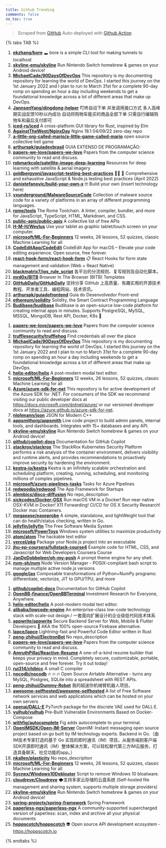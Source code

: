 ```yaml
---
title: Github Trending
comments: false
no_toc: true
---
```


> Scraped from [GitHub](https://github.com/trending)
Auto-deployed with [Github Action](https://docs.github.com/en/actions)

{% tabs TAB %}
<!-- tab Daily -->
1. [**ekzhang/bore**](https://github.com/ekzhang/bore)
🕳 bore is a simple CLI tool for making tunnels to localhost
2. [**skyline-emu/skyline**](https://github.com/skyline-emu/skyline)
Run Nintendo Switch homebrew & games on your Android device!
3. [**MichaelCade/90DaysOfDevOps**](https://github.com/MichaelCade/90DaysOfDevOps)
This repository is my documenting repository for learning the world of DevOps. I started this journey on the 1st January 2022 and I plan to run to March 31st for a complete 90-day romp on spending an hour a day including weekends to get a foundational knowledge across a lot of different areas that make up DevOps.
4. [**JannsenYang/dingdong-helper**](https://github.com/JannsenYang/dingdong-helper)
叮咚自动下单 并发调用接口方式 多人高峰期实战反馈10秒以内成功 自动将购物车能买的商品全部下单 只需自行编辑购物车和最后支付即可
5. [**iced-rs/iced**](https://github.com/iced-rs/iced)
A cross-platform GUI library for Rust, inspired by Elm
6. [**AgainstTheWest/NginxDay**](https://github.com/AgainstTheWest/NginxDay)
Nginx 18.1 04/09/22 zero-day repo
7. [**a-little-org-called-mario/a-little-game-called-mario**](https://github.com/a-little-org-called-mario/a-little-game-called-mario)
open source collective hell game
8. [**arthurspk/guiadevbrasil**](https://github.com/arthurspk/guiadevbrasil)
GUIA EXTENSO DE PROGRAMAÇÃO:
9. [**papers-we-love/papers-we-love**](https://github.com/papers-we-love/papers-we-love)
Papers from the computer science community to read and discuss.
10. [**robmarkcole/satellite-image-deep-learning**](https://github.com/robmarkcole/satellite-image-deep-learning)
Resources for deep learning with satellite & aerial imagery
11. [**goldbergyoni/javascript-testing-best-practices**](https://github.com/goldbergyoni/javascript-testing-best-practices)
📗🌐 🚢 Comprehensive and exhaustive JavaScript & Node.js testing best practices (April 2022)
12. [**danistefanovic/build-your-own-x**](https://github.com/danistefanovic/build-your-own-x)
🤓 Build your own (insert technology here)
13. [**vxunderground/MalwareSourceCode**](https://github.com/vxunderground/MalwareSourceCode)
Collection of malware source code for a variety of platforms in an array of different programming languages.
14. [**rome/tools**](https://github.com/rome/tools)
The Rome Toolchain. A linter, compiler, bundler, and more for JavaScript, TypeScript, HTML, Markdown, and CSS.
15. [**public-apis/public-apis**](https://github.com/public-apis/public-apis)
A collective list of free APIs
16. [**H-M-H/Weylus**](https://github.com/H-M-H/Weylus)
Use your tablet as graphic tablet/touch screen on your computer.
17. [**microsoft/ML-For-Beginners**](https://github.com/microsoft/ML-For-Beginners)
12 weeks, 26 lessons, 52 quizzes, classic Machine Learning for all
18. [**CodeEditApp/CodeEdit**](https://github.com/CodeEditApp/CodeEdit)
CodeEdit App for macOS – Elevate your code editing experience. Open source, free forever.
19. [**react-hook-form/react-hook-form**](https://github.com/react-hook-form/react-hook-form)
📋 React Hooks for form state management and validation (Web + React Native)
20. [**blackmatrix7/ios_rule_script**](https://github.com/blackmatrix7/ios_rule_script)
各平台的分流规则、复写规则及自动化脚本。
21. [**mrd0x/BITB**](https://github.com/mrd0x/BITB)
Browser In The Browser (BITB) Templates
22. [**GitHubDaily/GitHubDaily**](https://github.com/GitHubDaily/GitHubDaily)
坚持分享 GitHub 上高质量、有趣实用的开源技术教程、开发者工具、编程网站、技术资讯。
23. [**arthurspk/guiadofrontend**](https://github.com/arthurspk/guiadofrontend)
Guia do Desenvolvedor Front-end
24. [**ethereum/solidity**](https://github.com/ethereum/solidity)
Solidity, the Smart Contract Programming Language
25. [**Budibase/budibase**](https://github.com/Budibase/budibase)
Budibase is an open-source low-code platform for creating internal apps in minutes. Supports PostgreSQL, MySQL, MSSQL, MongoDB, Rest API, Docker, K8s 🚀
<!-- endtab -->
<!-- tab Weekly -->
1. [**papers-we-love/papers-we-love**](https://github.com/papers-we-love/papers-we-love)
Papers from the computer science community to read and discuss.
2. [**trufflesecurity/trufflehog**](https://github.com/trufflesecurity/trufflehog)
Find credentials all over the place
3. [**MichaelCade/90DaysOfDevOps**](https://github.com/MichaelCade/90DaysOfDevOps)
This repository is my documenting repository for learning the world of DevOps. I started this journey on the 1st January 2022 and I plan to run to March 31st for a complete 90-day romp on spending an hour a day including weekends to get a foundational knowledge across a lot of different areas that make up DevOps.
4. [**helix-editor/helix**](https://github.com/helix-editor/helix)
A post-modern modal text editor.
5. [**microsoft/ML-For-Beginners**](https://github.com/microsoft/ML-For-Beginners)
12 weeks, 26 lessons, 52 quizzes, classic Machine Learning for all
6. [**Azure/azure-sdk-for-net**](https://github.com/Azure/azure-sdk-for-net)
This repository is for active development of the Azure SDK for .NET. For consumers of the SDK we recommend visiting our public developer docs at https://docs.microsoft.com/dotnet/azure/ or our versioned developer docs at https://azure.github.io/azure-sdk-for-net.
7. [**nlohmann/json**](https://github.com/nlohmann/json)
JSON for Modern C++
8. [**appsmithorg/appsmith**](https://github.com/appsmithorg/appsmith)
Low code project to build admin panels, internal tools, and dashboards. Integrates with 15+ databases and any API.
9. [**skyline-emu/skyline**](https://github.com/skyline-emu/skyline)
Run Nintendo Switch homebrew & games on your Android device!
10. [**github/copilot-docs**](https://github.com/github/copilot-docs)
Documentation for GitHub Copilot
11. [**stackrox/stackrox**](https://github.com/stackrox/stackrox)
The StackRox Kubernetes Security Platform performs a risk analysis of the container environment, delivers visibility and runtime alerts, and provides recommendations to proactively improve security by hardening the environment.
12. [**kestra-io/kestra**](https://github.com/kestra-io/kestra)
Kestra is an infinitely scalable orchestration and scheduling platform, creating, running, scheduling, and monitoring millions of complex pipelines.
13. [**microsoft/azure-pipelines-tasks**](https://github.com/microsoft/azure-pipelines-tasks)
Tasks for Azure Pipelines
14. [**redwoodjs/redwood**](https://github.com/redwoodjs/redwood)
The App Framework for Startups
15. [**alembics/disco-diffusion**](https://github.com/alembics/disco-diffusion)
No repo_description
16. [**sickcodes/Docker-OSX**](https://github.com/sickcodes/Docker-OSX)
Run macOS VM in a Docker! Run near native OSX-KVM in Docker! X11 Forwarding! CI/CD for OS X Security Research! Docker mac Containers.
17. [**megaease/easeprobe**](https://github.com/megaease/easeprobe)
A simple, standalone, and lightWeight tool that can do health/status checking, written in Go.
18. [**jellyfin/jellyfin**](https://github.com/jellyfin/jellyfin)
The Free Software Media System
19. [**microsoft/PowerToys**](https://github.com/microsoft/PowerToys)
Windows system utilities to maximize productivity
20. [**atom/atom**](https://github.com/atom/atom)
The hackable text editor
21. [**vercel/pkg**](https://github.com/vercel/pkg)
Package your Node.js project into an executable
22. [**jhu-ep-coursera/fullstack-course4**](https://github.com/jhu-ep-coursera/fullstack-course4)
Example code for HTML, CSS, and Javascript for Web Developers Coursera Course
23. [**JanDeDobbeleer/oh-my-posh**](https://github.com/JanDeDobbeleer/oh-my-posh)
A prompt theme engine for any shell.
24. [**nvm-sh/nvm**](https://github.com/nvm-sh/nvm)
Node Version Manager - POSIX-compliant bash script to manage multiple active node.js versions
25. [**google/jax**](https://github.com/google/jax)
Composable transformations of Python+NumPy programs: differentiate, vectorize, JIT to GPU/TPU, and more
<!-- endtab -->
<!-- tab Monthly -->
1. [**github/copilot-docs**](https://github.com/github/copilot-docs)
Documentation for GitHub Copilot
2. [**OpenBB-finance/OpenBBTerminal**](https://github.com/OpenBB-finance/OpenBBTerminal)
Investment Research for Everyone, Anywhere.
3. [**helix-editor/helix**](https://github.com/helix-editor/helix)
A post-modern modal text editor.
4. [**alibaba/lowcode-engine**](https://github.com/alibaba/lowcode-engine)
An enterprise-class low-code technology stack with scale-out design / 一套面向扩展设计的企业级低代码技术体系
5. [**appwrite/appwrite**](https://github.com/appwrite/appwrite)
Secure Backend Server for Web, Mobile & Flutter Developers 🚀 AKA the 100% open-source Firebase alternative.
6. [**lapce/lapce**](https://github.com/lapce/lapce)
Lightning-fast and Powerful Code Editor written in Rust
7. [**peng-zhihui/ElectronBot**](https://github.com/peng-zhihui/ElectronBot)
No repo_description
8. [**papers-we-love/papers-we-love**](https://github.com/papers-we-love/papers-we-love)
Papers from the computer science community to read and discuss.
9. [**AmruthPillai/Reactive-Resume**](https://github.com/AmruthPillai/Reactive-Resume)
A one-of-a-kind resume builder that keeps your privacy in mind. Completely secure, customizable, portable, open-source and free forever. Try it out today!
10. [**rui314/chibicc**](https://github.com/rui314/chibicc)
A small C compiler
11. [**nocodb/nocodb**](https://github.com/nocodb/nocodb)
🔥 🔥 🔥 Open Source Airtable Alternative - turns any MySQL, Postgres, SQLite into a spreadsheet with REST APIs.
12. [**peng-zhihui/Dummy-Robot**](https://github.com/peng-zhihui/Dummy-Robot)
我的超迷你机械臂机器人项目。
13. [**awesome-selfhosted/awesome-selfhosted**](https://github.com/awesome-selfhosted/awesome-selfhosted)
A list of Free Software network services and web applications which can be hosted on your own servers
14. [**openai/DALL-E**](https://github.com/openai/DALL-E)
PyTorch package for the discrete VAE used for DALL·E.
15. [**vulhub/vulhub**](https://github.com/vulhub/vulhub)
Pre-Built Vulnerable Environments Based on Docker-Compose
16. [**withfig/autocomplete**](https://github.com/withfig/autocomplete)
Fig adds autocomplete to your terminal.
17. [**OpenIMSDK/Open-IM-Server**](https://github.com/OpenIMSDK/Open-IM-Server)
OpenIM: Instant messaging open source project based on go built by IM technology experts. Backend in Go.（由IM技术专家打造的基于 Go 实现的即时通讯（IM）项目，从服务端到客户端SDK开源即时通讯（IM）整体解决方案，可以轻松替代第三方IM云服务，打造具备聊天、社交功能的app。）
18. [**nkallen/plasticity**](https://github.com/nkallen/plasticity)
No repo_description
19. [**microsoft/ML-For-Beginners**](https://github.com/microsoft/ML-For-Beginners)
12 weeks, 26 lessons, 52 quizzes, classic Machine Learning for all
20. [**Sycnex/Windows10Debloater**](https://github.com/Sycnex/Windows10Debloater)
Script to remove Windows 10 bloatware.
21. [**cloudreve/Cloudreve**](https://github.com/cloudreve/Cloudreve)
🌩支持多家云存储的云盘系统 (Self-hosted file management and sharing system, supports multiple storage providers)
22. [**skyline-emu/skyline**](https://github.com/skyline-emu/skyline)
Run Nintendo Switch homebrew & games on your Android device!
23. [**spring-projects/spring-framework**](https://github.com/spring-projects/spring-framework)
Spring Framework
24. [**paperless-ngx/paperless-ngx**](https://github.com/paperless-ngx/paperless-ngx)
A community-supported supercharged version of paperless: scan, index and archive all your physical documents
25. [**hoppscotch/hoppscotch**](https://github.com/hoppscotch/hoppscotch)
👽 Open source API development ecosystem - https://hoppscotch.io
<!-- endtab -->
{% endtabs %}
